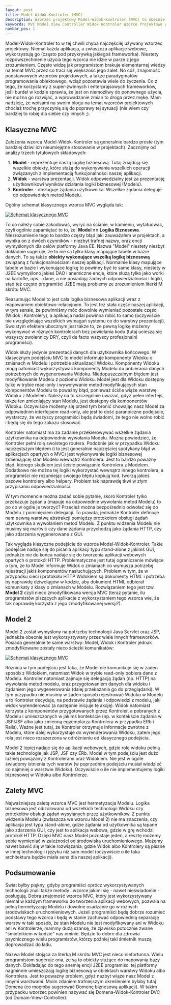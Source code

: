 ```yaml
---
layout: post
title: Model Widok Kontroler (MVC)
description: Wzorzec projektowy Model-Widok-Kontroler (MVC) to obecnie najczęściej stosowany wzorzec w projektach. Dobra znajomość tego wzorca pozwala na pisanie aplikacji z luźniejszymi powiązaniami pomiędzy warstwą prezentacji i logiki biznesowej.
keywords: MVC Model View Controller Widok Kontroler Wzorce Projektowe Wzorzec Projektowy Design Pattern Patterns
navbar_pos: 1
---
```

Model-Widok-Kontroler to w tej chwili chyba najczęściej używany wzorzec projektowy. Niemal każda aplikacja, a zwłaszcza aplikacje
webowe, wykorzystują go (często pod przykrywką jakiegoś frameworka). Niestety rozpowszechnienie użycia tego wzorca nie idzie
w parze z jego zrozumieniem. Często widzę jak programistom brakuje elementarnej wiedzy na temat MVC przez co traci się
większość jego zalet. No cóż, znajomość podstawowych wzorców projektowych, a także paradygmatów programowania obiektowego,
wciąż pozostawia wiele do życzenia. Co z tego, że korzystamy z super-zwinnych i enterprajsowych frameworków, jeśli burdel
w kodzie sprawia, że jest on niemożliwy do ponownego użycia, nie można go rozwijać, a wprowadzanie zmian to droga przez mękę. Mam nadzieję,
że wpisami na swoim blogu na temat wzorców projektowych chociaż trochę przyczynię się do poprawy tej sytuacji (nie wiem
czy bardziej to robię dla siebie czy innych ;).

## Klasyczne MVC

Założenia wzorca Model-Widok-Kontroler są generalnie bardzo proste (tym bardziej dziwi ich nieumiejętne stosowanie w
projektach). Zacznijmy od analizy trzech tytułowych składowych:

1. **Model** - reprezentuje naszą logikę biznesową. Tutaj znajdują się wszelkie obiekty, które służą do wykonywania wszelkich
operacji związanych z implementacją funkcjonalności naszej aplikacji.
2. **Widok** - warstwa prezentacji. Widok odpowiedzialny jest za prezentację użytkownikowi wyników działania logiki biznesowej (Modelu).
3. **Kontroler** - obsługuje żądania użytkownika. Wszelkie żądania deleguje do odpowiednich metod Modelu.

Ogólny schemat klasycznego wzorca MVC wygląda tak:

<a href="/images/classic_mvc.png" title="Klasyczny MVC" rel="colorbox"><img src="/images/classic_mvc.png" alt="Schemat klasycznego MVC" /></a>

To co należy sobie zakodować, wyryć na ścianie, w kamieniu, wytatuować, czyli ogólnie zapamiętać to to, że: **Model == Logika Biznesowa**.
Niezrozumienie tego to bardzo częsty błąd jaki zauważałem w projektach, a wynika on z dwóch czynników - niezbyt trafnej nazwy,
oraz encji wymyślonych dla celów platformy Java EE. Nazwa "Model" niestety niezbyt dokładnie sugeruje, że to nie są tylko
klasy mapujące tabele w bazie danych. To są także **obiekty wykonujące wszelką logikę biznesową** związaną z funkcjonalnościami
naszej aplikacji. Normalnie klasy mapujące tabele w bazie i wykonujące logikę to powinny być te same klasy, niestety w
J2EE wymyślono jakieś DAO i anemiczne encje, które służą tylko jako worki na kartofle, ups... dane, a nie posiadają
żadnych odpowiedzialności i logiki, stąd też często programiści J2EE mają problemy ze zrozumieniem literki M skrótu MVC.

Reasumując Model to jest cała logika biznesowa aplikacji wraz z mapowaniem obiektowo-relacyjnym. To jest też stała część
naszej aplikacji, w tym sensie, że powinniśmy móc dowolnie wymieniać pozostałe części (Widok i Kontrolery), a aplikacja
nadal powinna robić to samo (oczywiście nie uwzględniając wszelkich wymagań systemu co do warstwy prezentacji).
Swoistym efektem ubocznym jest także to, że pewną logikę możemy wykonywać w różnych kontrolerach
bez powielania kodu (tutaj ucieszą się wszyscy zwolennicy DRY, czyli de facto wszyscy profesjonalni programiści).

Widok służy jedynie prezentacji danych dla użytkownika końcowego. W klasycznym podejściu MVC to model informuje komponenty
Widoku o zmianach w Modelu i potrzebie aktualizacji Widoku. Komponenty Widoku mogą natomiast wykorzystywać komponenty Modelu do pobierania danych
potrzebnych do wygenerowania Widoku. Niedopuszczalnym błędem jest modyfikowanie Modelu z poziomu Widoku. Model jest dla
Widoku dostępny tylko w trybie read-only i wywoływanie metod modyfikujących stan komponentów Modelu to poważny błąd, ponieważ
ściśle wiąże warstwę Widoku z Modelem. Należy na to szczególnie uważać, gdyż pełen interfejs, także ten zmieniający stan Modelu,
jest dostępny dla komponentów Widoku. Oczywiście możemy się przed tym bronić chowając nasz Model za odpowiednim interfejsem read-only, ale jest
to dość paranoiczne podejście, wystarczy, że wszyscy programiści będą świadomi, że tego nie wolno robić i będą się do tego
zakazu stosować.

Kontroler natomiast ma za zadanie przekierowywać wszelkie żądania użytkownika na odpowiednie wywołania Modelu. Można powiedzieć,
że Kontroler pełni rolę swoistego routera. Podobnie jak w przypadku Widoku najczęstszym błędem (i to jest generalnie
najczęściej spotykany błąd w aplikacjach opartych o MVC) jest wykonywanie logiki biznesowej zmieniającej stan Modelu
wewnątrz Kontrolera. Jest to bardzo poważny błąd, którego skutkiem jest ścisłe powiązanie Kontrolera z Modelem. Dodatkowo
nie można tej logiki wykorzystać wewnątrz innego kontrolera, a programiści nie rozumiejąc swojego błędu kopiują kod,
tworzą jakieś bazowe kontrolery albo helpery. Problem tak naprawdę tkwi w złym przypisaniu odpowiedzialności.

W tym momencie można zadać sobie pytanie, skoro Kontroler tylko przekazuje żądania (mapuje na odpowiednie wywołania metod
Modelu) to po co w ogóle je tworzyć? Przecież można bezpośrednio odwołać się do Modelu z pominięciem delegacji. To prawda, jednakże
Kontroler definiuje nam pewną warstwę abstrakcji pomiędzy protokołem obsługi żądań użytkownika a wywołaniem metod
Modelu. Z punktu widzenia Modelu nie musimy się martwić czy dane żądania przychodzą jako żądania HTTP, czy jako zdarzenia
wygenerowane z GUI.

Tak wygląda klasyczne podejście do wzorca Model-Widok-Kontroler. Takie podejście nadaje się do pisania aplikacji typu
stand-alone z jakimś GUI, jednakże nie do końca nadaje się do tworzenia aplikacji webowych opartych o protokół HTTP.
Problematyczne jest tutaj ograniczenie mówiące o tym, że to Model informuje Widok o zmianach co wymusza potrzebę
rejestracji jakiś komponentów nasłuchujących. Problem w tym, że w przypadku sieci i protokołu HTTP Widokiem są dokumenty
HTML i potrzeba by naprawdę dziwolągów w kodzie, aby dokument HTML odbierał komunikaty z klasy o zmianach w
Modelu. Rozwiązaniem tego jest tzw. **Model 2** czyli nieco zmodyfikowana wersja MVC (teraz pytanie, ilu programistów piszących aplikacje
z wykorzystaniem tego wzorca wie, że tak naprawdę korzysta z jego zmodyfikowanej wersji?).

## Model 2

Model 2 został wymyślony na potrzeby technologii Java Servlet oraz JSP, jednakże obecnie jest wykorzystywany przez wiele
innych frameworków. Posiada generalnie te same warstwy: Model, Widok i Kontroler jednak zmodyfikowane zostały nieco
ścieżki komunikatów:

<a href="/images/model2_mvc.png" title="Klasyczny MVC" rel="colorbox"><img src="/images/model2_mvc.png" alt="Schemat klasycznego MVC" /></a>

Różnica w tym podejściu jest taka, że Model nie komunikuje się w żaden sposób z Widokiem, natomiast Widok w trybie read-only
pobiera dane z Modelu. Kontroler natomiast zajmuje się delegacją żądań (np. HTTP) na wywołania metod modelu, oraz przygotowaniem
danych dla widoku i żądaniem jego wygenerowania (dalej przekazania go do przeglądarki). W tym przypadku nie musimy w żaden
sposób rejestrować Widoku w Modelu a to Kontroler decyduje, na podstawie żądania i odpowiedzi z modelu, jaki widok wyrenderować
(a następnie inicjuje tę akcję). Widok natomiast korzysta z komponentów przygotowanych przez Kontroler, a pobranych
z Modelu i umieszczonych w jakimś kontekście (np. w kontekście żądania w JSP/JSF albo jako zmienną egzemplarza Kontrolera
w przypadku ERb i Rails). Ważne jest tutaj, że Kontroler otrzymuje informacje zwrotne z Modelu, które dalej wykorzystuje
do wyrenderowania Widoku, zatem jego rola jest nieco rozszerzona w odróżnieniu od klasycznego podejścia.

Model 2 lepiej nadaje się do aplikacji webowych, gdzie role widoku pełnią takie technologie jak JSP, JSF czy ERb. Model
w tym podejściu jest dużo luźniej powiązany z Kontrolerami oraz Widokiem. Nie jest w ogóle świadomy istnienia tych warstw
(w poprzednim podejściu musiał wiedzieć co najmniej o warstwie Widoku). Oczywiście o ile nie implementujemy logiki biznesowej
w Widoku albo Kontrolerze.

## Zalety MVC

Najważniejszą zaletą wzorca MVC jest hermetyzacja Modelu. Logika biznesowa jest odizolowana od wszelkich technologii
Widoku czy protokołów obsługi żądań wysyłanych przez użytkowników. Z punktu widzenia Modelu (zwłaszcza we wzorcu Model 2)
nie ma znaczenia, czy aplikacja jest typu stand-alone, gdzie żądania od użytkownika są łapane jako zdarzenia GUI, czy jest
to aplikacja webowa, gdzie w grę wchodzi protokół HTTP. Dzięki MVC nasz Model pozostaje jeden, a resztę możemy sobie
wymieniać w zależności od środowiska uruchomieniowego. Możemy nawet bawić się w takie rozwiązania, gdzie Widok albo
Kontrolery są pisane w innej technologii i języku niż sam model (oczywiście o ile taka architektura będzie miała sens dla
naszej aplikacji).

## Podsumowanie

Świat byłby piękny, gdyby programiści oprócz wykorzystywanych technologii znali także metody i wzorce jakimi się - nawet
nieświadomie - posługują. Dobra znajomość wzorca MVC, który jest wykorzystywany niemal w każdym frameworku do tworzenia
aplikacji webowych, pozwala na pełną hermetyzację Modelu i dowolne osadzanie go w różnych środowiskach uruchomieniowych.
Jeżeli programiści będą dobrze rozumieć podstawy tego wzorca i będą w stanie zachować odpowiednią separację warstw w taki
sposób, że stan Modelu nie jest modyfikowany ani w Widoku ani w Kontrolerze, mammy dużą szansę, że zjawisko potocznie zwane
"śmietnikiem w kodzie" nas ominie. Będzie to dobre dla zdrowia psychicznego wielu programistów, którzy później taki
śmietnik muszą doprowadzać do ładu.

Nazwa Model stojąca za literką M skrótu MVC jest nieco niefortunna. Wielu programistom sugeruje ona, że są to obiekty
służące do mapowania bazy danych. Dokładając do tego anemię encji J2EE programiści tej platformy nagminnie umieszczają
logikę biznesową w obiektach warstwy Widoku albo Kontrolera. Jest to poważny problem, gdyż nazbyt wiąże nasz Model
z innymi warstwami. Moim zdaniem trafniejszym określeniem byłaby tutaj Domena (co mogłoby sugerować Domenę biznesową
aplikacji). W takim przypadku wzorzec powinien nazywać się Domena-Widok-Kontroler DVC (od Domain-View-Controller).